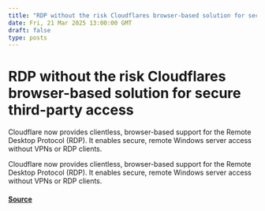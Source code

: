```yaml
---
title: "RDP without the risk Cloudflares browser-based solution for secure third-party access"
date: Fri, 21 Mar 2025 13:00:00 GMT
draft: false
type: posts
---
```

# RDP without the risk Cloudflares browser-based solution for secure third-party access





 Cloudflare now provides clientless, browser-based support for the Remote Desktop Protocol (RDP). It enables secure, remote Windows server access without VPNs or RDP clients. 

Cloudflare now provides clientless, browser-based support for the Remote Desktop Protocol (RDP). It enables secure, remote Windows server access without VPNs or RDP clients.

#### [Source](https://blog.cloudflare.com/browser-based-rdp/)

